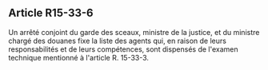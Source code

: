 Article R15-33-6
----
Un arrêté conjoint du garde des sceaux, ministre de la justice, et du ministre
chargé des douanes fixe la liste des agents qui, en raison de leurs
responsabilités et de leurs compétences, sont dispensés de l'examen technique
mentionné à l'article R. 15-33-3.
